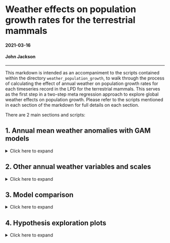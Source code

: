 # Weather effects on population growth rates for the terrestrial mammals

#### 2021-03-16
#### John Jackson

---

This markdown is intended as an accompaniment to the scripts contained within the directory `weather_population_growth`, to walk through the process of calculating the effect of annual weather on population growth rates for each timeseries record in the LPD for the terrestrial mammals. This serves as the first step in a two-step meta regression approach to explore global weather effects on population growth. Please refer to the scripts mentioned in each section of the markdown for full details on each section.

There are 2 main sections and scripts:

## 1. Annual mean weather anomalies with GAM models
<details>
  <summary>Click here to expand</summary>

### `GAM_weather_pop_growth_meananomaly.R`

First, we will walk through the process for calculating weather effects using the mean annual weather anomaly for a 5km buffer radius around the study site to demonstrate the process before expanding this out to look across different radius sizes, for different weather variables, and using different methods (with different levels of naivity) for estimated weather effects. Our main models here are GAMs, which have a low basis-dimension smoothing term for year and an explicit ARMA autoregressive error structure (AR 1) to account for temporal autocorrelation. 

We need to join the annual CHELSA anomaly data with our population growth data first:

```
##__________________________________________________________________________________________________
#### 1. Load data ####

# mammal data
load("../rawdata/mammal.RData")
glimpse(mammal)

# annual weather anomaly - focus on just the mean anomaly in this script at a 5km range
mam_chelsa_annual <- readRDS("data/mam_chelsa_annual.RDS") %>% 
  filter(scale == "scale_5km") %>% 
  dplyr::select(ID,year, weather_scale = scale, mean_temp_anomaly, mean_precip_anomaly)
glimpse(mam_chelsa_annual)

# Species names to merge
load("../rawdata/GBIF_species_names_mamUPDATE.RData", verbose = TRUE)

##__________________________________________________________________________________________________
#### 2. Joining data ####

# linking to weather data and species names 
mammal_weather <- mammal %>% 
  left_join(., y = mam_chelsa_annual, by = c("ID", "year")) %>% 
  left_join(., y = dplyr::select(lpd_gbif, Binomial, gbif_species = gbif.species.tree),
            by = "Binomial") %>% 
  mutate(year_s = as.numeric(scale(year)))
```

### Calculating weather effects on population growth rate

Now, we want to look at this hypothesis explictly using the timeseries data from each study, whilst accounting forany temporal trends in the data, and also temporal autocorrelation. We estimate weather effects on population growth rate for each record using generalised additive models (GAMs) from package `mgcv`. Here, the population growth rate lambda at time *t* is given by

<img src="../plots/weather_pop_growth/model_equation.png" width="500" />

where beta 0 is the intercept, w gives the weather variable at time *t* with weather coefficient omega, and *f(y_t)* is smoothing term for the year (y) at time *t*. The smoothing term was fit with a thin plate regression spline with a basis dimension of 5, and an explicit ARMA autoregressive correlation structure of order one specified in the `nlme` package. This smoothing term serves two purposes: first, it accounts for trends in abundance through time, and second it specifically incorporates temporal autocorrelation. Thus, these models estimate the effect of weather whilst accounting for abundance trends and temporal autocorrelation respectively. GAMs were also fit using restricted maximum likelihood (REML). In this script, the weather variable is the annual mean temperature and precipitation anomaly at a 5km buffer radius. We estimated the GAM models and extracted the beta coefficients as follows:

```
pgr_weather_gam <- mammal_weather %>% 
  group_by(ID_block) %>% 
  group_modify(~{
    
    # Temperature
    mod_temp = gamm(pop_growth_rate ~ s(year, bs = "tp", k = 5) + mean_temp_anomaly,
                    data = ., family = gaussian,
                    correlation = corARMA(form = ~ year, p = 1),
                    method = "REML")
    coef_tempmod = coef(mod_temp$gam)
    
    # Precipitation + dealing with NA values
    if(length(which(is.na(.$mean_precip_anomaly) == T)) == 0){
      mod_precip = gamm(pop_growth_rate ~ s(year, bs = "tp", k = 5) + mean_precip_anomaly,
                        data = ., family = gaussian,
                        correlation = corARMA(form = ~ year, p = 1),
                        method = "REML")
      coef_precipmod = coef(mod_precip$gam)}
    else{coef_precipmod = rep(NA,15)}     # Arbitrary long NA vector
    
    tibble(.[1,],
           coef_temp = unname(coef_tempmod[2]),
           coef_precip = unname(coef_precipmod[2]),
           n_obs = nrow(.))
  }) 
```

Now we have model coefficients for each of the 494 10> year records for the terrestrial mammals (not final sample size as we have not intersected with life-history yet). We can now look at comparative patterns in these coefficients. First, lets look at the overall density distributions of the coefficients across the records. Here you can see ridge density plots for each of the coefficient, with coefficients between -1 and 1 shown here. **It is important to note that coefficients can be much larger, and this restriction is to better display the density distribution**.

<img src="../plots/weather_pop_growth/overall_coefficients_mnanom_5km_GAM.jpeg" width="700" />

We can see that there doesn't seem to be a consistent pattern of weather effects on population growth rates for either precipitation or temperature.  

</details>

## 2. Other annual weather variables and scales
<details>
  <summary>Click here to expand</summary>

### `GAM_weather_pop_growth_ALLweathervars.R`

Now we want to repeat the same GAM modelling framework but expand to calculate coefficients for all of our annual weather variables and spatial scales. We begin in very much the same way, but don't exclude any of the spatial scales or weather variables.

```
##__________________________________________________________________________________________________
#### 1. Load data ####

# mammal data
load("../rawdata/mammal.RData")
glimpse(mammal)

# annual weather anomaly - focus on just the mean anomaly in this script at a 5km range
mam_chelsa_annual <- readRDS("data/mam_chelsa_annual.RDS") %>% 
  dplyr::select(-c(4:6))
glimpse(mam_chelsa_annual)

##__________________________________________________________________________________________________
#### 2. Joining data ####

mammal_weather <- mammal %>% 
  left_join(., y = mam_chelsa_annual, by = c("ID", "year"))

```

To estimate weather effects for each record, we iterate through weather variables and spatial scales for each, fit a GAM model that also incorporates trend and temporal autocorrelation (as above), and extract the weather effects. 

```
##__________________________________________________________________________________________________
#### 3. GAMs for each variable and scale for each record ####

# 3a. set up iteration data
# Ignoring number of odd days vars for now - they follow a zero inflated pattern
iter_dat <- expand_grid(ID_block = unique(mammal_weather$ID_block),
                               scale = unique(mammal_weather$scale),
                               weather_var = colnames(mammal_weather)[24:39])

# 3b. weather coefficients for each variable
pgr_weather_res <- bind_rows(lapply(X = 1:nrow(iter_dat), function(x){
  
  crow = iter_dat[x,]
  
  # current data
  cdat = mammal_weather %>% 
    filter(ID_block == crow$ID_block, scale == crow$scale) %>% 
    dplyr::select(ID_block, year, ln_abundance,
                  weather_val = crow$weather_var,
                  pop_growth_rate)
  
  # record info
  rec_info = mammal_weather %>% 
    filter(ID_block == crow$ID_block, scale == crow$scale) %>% 
    dplyr::select(2:17) %>% 
    slice(1)
  
  # model
  if(length(which(is.na(cdat$weather_val) == T)) > 0){modcoef = rep(NA,4)}
  else{mod_weather = gamm(pop_growth_rate ~ 
                            s(year, bs = "tp", k = 5) + weather_val,
                          data = cdat, 
                          family = gaussian,
                          correlation = corARMA(form = ~ year, p = 1),
                          method = "REML")
       modcoef = coef(mod_weather$gam)}
  
  # returning data
  cat('\r',"Your Job is",round((x/nrow(iter_dat))*100, 0),"% Complete       ")
  return(tibble(crow, coef_weather = modcoef[2], 
                rec_info))
}))
  
# 3c. Adding in weather variable labels
pgr_weather_res <- pgr_weather_res %>% 
  mutate(weather_var_lab = stringr::str_to_sentence(gsub("_", " ", weather_var))) %>% 
  mutate(weather_var_lab = gsub("emp", "emperature", weather_var_lab),
         weather_var_lab = gsub("recip", "recipitation", weather_var_lab))
```

This gives us weather coefficients for each variable and scale of our 494 records. Assuming first that all spatial scales are ~identical in their effect size, here we plot the density of the weather coefficient for each of the weather variables. This shows that coefficients of weather effects are largely very small across records. However, there are some cases with large weather coefficients and some distributions that suggest there may be patterns.

<img src="../plots/weather_pop_growth/coef_weather_vars.jpeg" width="600" />

We can also have a look at how the weather coefficients we obtained are different based on the buffer radius or spatial scale that was chosen. Below we can see a pairs.panel plot that displays the correlations in all weather coefficients between the scales. You can see that they are virtually identical.

<img src="../plots/weather_pop_growth/scale_weather_coef.jpeg" width="600" />

### Variance in weather `GAM_weather_variance_pop_growth.R`

An important feature of responses to the environment is that species may be more responsive to variance in the environment rathe than the central tendency i.e. a mean annual temperature anomaly of 0 may not reflect the fact that in reality there were big fluctuations in the monthly weather variables. Therefore, we repeat the process highlighted in step 1 using the 5km buffer radius, but this time using weather variance.

If we refer to `weather_variables/annual_weather_variables.R` in the root github repository (i.e. section 2 of the main workflow), we calculate the weather variance of the raw monthly temperature and precipitation variables such that:

```
# Weather variance
temp_variance = var(temp)
precip_variance = var(precip)
```
Apart from this, the framework for estimating the weather effects on population growth rates is identical using the GAM model. Please see `GAM_weather_variance_pop_growth.R` for the full details.

</details>

## 3. Model comparison
<details>
  <summary>Click here to expand</summary>

### `weather_popgrowth_method_comparison.R`

To test the implications of our choice of GAMs for modelling the underlying patterns of weather effects on population growth rates, we performed a method comparison for different ways of assessing the weather effects. We evaluated a set of five candidate models for estimating the weather effects, which were as follows:

1. A fully naive linear model only including the weather effect.
2. A linear model accounting for the trend in population growth rate.
3. A linear model incorporating trend and the previous years abundance.
4. A glmmTMB model with an autoregressive term for year of order AR(1).
5. A GAM with a corse smoothing term for the year trend and an autoregressive term for year of order AR(1)

These models were specified generally as follows:

```
    #_______________________________________________
    # Temperature
    
    # Model 1. Fully naive model - simple linear regression
    temp_naive = lm(pop_growth_rate ~ mean_temp_anomaly, data = .)
    coef_temp_naive = coef(temp_naive)[2]
    
    # Model 2. Linear regression accounting for trend 
    temp_lintr = lm(pop_growth_rate ~ mean_temp_anomaly + year, data = .)
    coef_temp_lintr = coef(temp_lintr)[2]
    
    # Model 3. Linear regression with trend and past abundance
    temp_linear = lm(pop_growth_rate ~ mean_temp_anomaly + ln_abundance + year, data = .)
    coef_temp_linear = coef(temp_linear)[2]
    
    # Model 4. glmmTMB with autoregression(1) for year
    temp_TMB = glmmTMB(pop_growth_rate ~ mean_temp_anomaly + ar1(as.factor(year_f) + 0 | ID), 
                       family = 'gaussian', data = .)
    coef_temp_TMB = as.numeric(coef(temp_TMB)$cond$ID[length(coef(temp_TMB)$cond$ID)])
    
    # Model 5. GAMM with a coarse year smoothing term and an autoregression (1) correlation structure 
    temp_gamm = gamm(pop_growth_rate ~ s(year, bs = "tp", k = 5) + mean_temp_anomaly,
                    data = ., family = gaussian,
                    correlation = corARMA(form = ~ year, p = 1),
                    method = "REML")
    coef_temp_gamm = coef(temp_gamm$gam)[2]
    
    #_______________________________________________
    # Precipitation
    if(length(which(is.na(.$mean_precip_anomaly) == T)) == 0){
      
      # Model 1. Fully naive model - simple linear regression
      precip_naive = lm(pop_growth_rate ~ mean_precip_anomaly, data = .)
      coef_precip_naive = coef(precip_naive)[2]
      
      # Model 2. Linear regression accounting for trend 
      precip_lintr = lm(pop_growth_rate ~ mean_precip_anomaly + year, data = .)
      coef_precip_lintr = coef(precip_lintr)[2]
      
      # Model 3. Linear regression with trend and past abundance
      precip_linear = lm(pop_growth_rate ~ mean_precip_anomaly + ln_abundance + year, data = .)
      coef_precip_linear = coef(precip_linear)[2]
      
      # Model 4. glmmTMB with autoregression(1) for year
      precip_TMB = glmmTMB(pop_growth_rate ~ mean_precip_anomaly + ar1(as.factor(year_f) + 0 | ID), 
                         family = 'gaussian', data = .)
      coef_precip_TMB = as.numeric(coef(precip_TMB)$cond$ID[length(coef(precip_TMB)$cond$ID)])
      
      # Model 5. GAMM with a coarse year smoothing term and an autoregression (1) correlation structure 
      precip_gamm = gamm(pop_growth_rate ~ s(year, bs = "tp", k = 5) + mean_precip_anomaly,
                       data = ., family = gaussian,
                       correlation = corARMA(form = ~ year, p = 1),
                       method = "REML")
      coef_precip_gamm = coef(precip_gamm$gam)[2]}
```
And we also then explore the relationships between the different methods of calculating weather effects. Here we look at the pairwise correlation plot for all of the coefficients for temperature:

<img src="../plots/weather_pop_growth/temp_effect_comparison.jpeg" width="700" />

And for precipitation:

<img src="../plots/weather_pop_growth/precip_effect_comparison.jpeg" width="700" />

</details>

## 4. Hypothesis exploration plots
<details>
  <summary>Click here to expand</summary>

### `hypothesis_exploration/`

With a weather effect for each record, we can start to explore the hypotheses of the study by looking at these coefficients across different taxanomic groups, ecological biomes, latitudes, and with respect to life-history variables. Please refer to the scripts in the `hypothesis_exploration/`.

### Spatial variables

Here we look at the distribution of the weather coefficients with respect to the biome and the latitude, both of which are often important in macro-ecological patterns. We would predict that generally, as the climate is more stable in tropical regions, the magnitude population responses to weather at low latitudes and tropical biomes is lower, with more extreme population changes in regions where weather is more changeable. However, exactly because the climate is more stable, we may also expect the opposite.

<img src="../plots/weather_pop_growth/coef_biome_mnanom_5km_GAM.jpeg" width="700" />
<img src="../plots/weather_pop_growth/coef_lat_mnanom_5km_GAM.jpeg" width="700" />

It does certainly look like there are some biomes with more extreme population responses to the weather. Furthermore there seems to be  wider spread of population responses at the most extreme latitudes.

### Evolutionary history

We also could predict that different taxonomic groups, and shared evolutionary history may be responsible for an organisms response to the weather, due to shared adaptation to changes in the environment. Here you have the coefficients distributions for each order of mammals in the study.

<img src="../plots/weather_pop_growth/coef_order_mnanom_5km_GAM.jpeg" width="700" />

We can also look at how these weather coefficients are distributed around the phylogenetic tree for the mammals. Do we see covariance in population responses to weather between closely related species?

<img src="../plots/weather_pop_growth/mam_temp_tree.jpeg" width="800" />
<img src="../plots/weather_pop_growth/mam_precip_tree.jpeg" width="800" />

### Life-history

We also may expect that demographic traits, and traits related to an organisms mode of life, their life-history, has a part to play in the response to changes in the weather. We can look at the temperature and precipitation coefficients with respect to our three key life-history variables maximum longevity, litter size and adult body mass. 

<img src="../plots/weather_pop_growth/life_history_weathercoef.jpeg" width="800" />

These coefficients or effects sizes form the basis of our meta-regression approach across taxa, where we will explore these coefficient patterns in detail.

</details>
